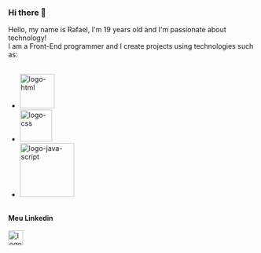 ### Hi there 👋

Hello, my name is Rafael, I'm 19 years old and I'm passionate about technology!
<br>
I am a Front-End programmer and I create projects using technologies such as:
<br>
<br>
- <img src='https://img.shields.io/badge/HTML5-E34F26?style=for-the-badge&logo=html5&logoColor=white' alt='logo-html' width='70px'>
- <img src='https://img.shields.io/badge/CSS3-1572B6?style=for-the-badge&logo=css3&logoColor=white' alt='logo-css' width='65px'> 
- <img src='https://img.shields.io/badge/JavaScript-F7DF1E?style=for-the-badge&logo=javascript&logoColor=black' alt='logo-java-script' width='110px'>
<br>
<b>Meu Linkedin</b>
<br>
<br>
<img src='https://static-00.iconduck.com/assets.00/linkedin-icon-256x256-6yqakm7l.png' alt='logo-linkedin' width='30px'> 


